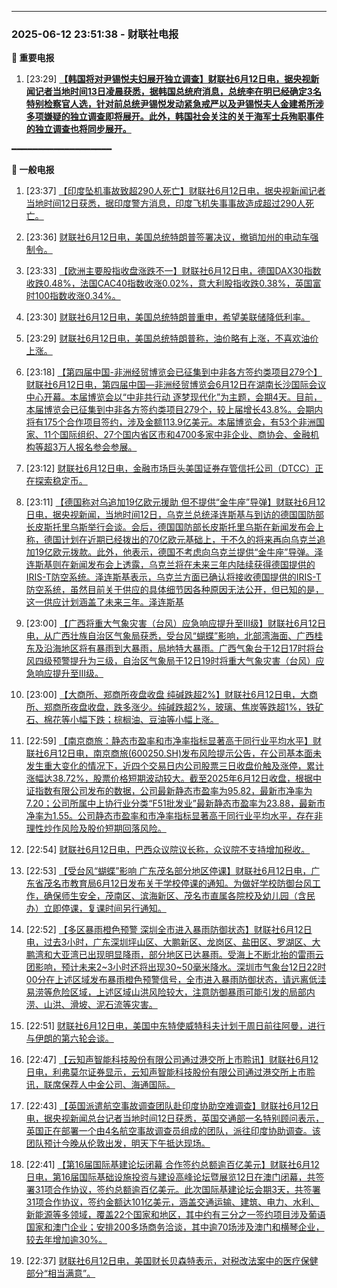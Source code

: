 

---

### 2025-06-12 23:51:38 - 财联社电报

**🔴 重要电报**

  1. [23:29] **[【韩国将对尹锡悦夫妇展开独立调查】财联社6月12日电，据央视新闻记者当地时间13日凌晨获悉，据韩国总统府消息，总统李在明已经确定3名特别检察官人选，针对前总统尹锡悦发动紧急戒严以及尹锡悦夫人金建希所涉多项嫌疑的独立调查即将展开。此外，韩国社会关注的关于海军士兵殉职事件的独立调查也将同步展开。](https://www.cls.cn/detail/2056087)**

━━━━━━━━━━━━━━━━━━━

**📰 一般电报**

  1. [23:37] [【印度坠机事故致超290人死亡】财联社6月12日电，据央视新闻记者当地时间12日获悉，据印度警方消息，印度飞机失事事故造成超过290人死亡。](https://www.cls.cn/detail/2056112)

  2. [23:36] [财联社6月12日电，美国总统特朗普签署决议，撤销加州的电动车强制令。](https://www.cls.cn/detail/2056110)

  3. [23:33] [【欧洲主要股指收盘涨跌不一】财联社6月12日电，德国DAX30指数收跌0.48%，法国CAC40指数收涨0.02%，意大利股指收跌0.38%，英国富时100指数收涨0.34%。](https://www.cls.cn/detail/2056098)

  4. [23:30] [财联社6月12日电，美国总统特朗普重申，希望美联储降低利率。](https://www.cls.cn/detail/2056089)

  5. [23:29] [财联社6月12日电，美国总统特朗普称，油价略有上涨，不喜欢油价上涨。](https://www.cls.cn/detail/2056088)

  6. [23:18] [【第四届中国-非洲经贸博览会已征集到中非各方签约类项目279个】财联社6月12日电，第四届中国—非洲经贸博览会6月12日在湖南长沙国际会议中心开幕。本届博览会以“中非共行动 逐梦现代化”为主题，会期4天。目前，本届博览会已征集到中非各方签约类项目279个，较上届增长43.8%。会期内将有175个合作项目签约，涉及金额113.9亿美元。本届博览会，有53个非洲国家、11个国际组织、27个国内省区市和4700多家中非企业、商协会、金融机构等超3万人报名参会参展。](https://www.cls.cn/detail/2056084)

  7. [23:12] [财联社6月12日电，金融市场巨头美国证券存管信托公司（DTCC）正在探索稳定币。](https://www.cls.cn/detail/2056078)

  8. [23:11] [【德国称对乌追加19亿欧元援助 但不提供“金牛座”导弹】财联社6月12日电，据央视新闻，当地时间12日，乌克兰总统泽连斯基与到访的德国国防部长皮斯托里乌斯举行会谈。会后，德国国防部长皮斯托里乌斯在新闻发布会上称，德国计划在近期已经拨出的70亿欧元基础上，于不久的将来再向乌克兰追加19亿欧元拨款。此外，他表示，德国不考虑向乌克兰提供“金牛座”导弹。泽连斯基则在新闻发布会上透露，乌克兰将在未来三年内陆续获得德国提供的IRIS-T防空系统。泽连斯基表示，乌克兰方面已确认将接收德国提供的IRIS-T防空系统，虽然目前关于供应的具体细节因各种原因无法公开，但已知的是，这一供应计划涵盖了未来三年。泽连斯基](https://www.cls.cn/detail/2056077)

  9. [23:00] [【广西将重大气象灾害（台风）应急响应提升至Ⅲ级】财联社6月12日电，从广西壮族自治区气象局获悉，受台风“蝴蝶”影响，北部湾海面、广西桂东及沿海地区将有暴雨到大暴雨，局地特大暴雨。广西气象台于12日17时将台风四级预警提升为三级，自治区气象局于12日19时将重大气象灾害（台风）应急响应提升至Ⅲ级。](https://www.cls.cn/detail/2056074)

  10. [23:00] [【大商所、郑商所夜盘收盘 纯碱跌超2%】财联社6月12日电，大商所、郑商所夜盘收盘，跌多涨少。纯碱跌超2%，玻璃、焦炭等跌超1%，铁矿石、棉花等小幅下跌；棕榈油、豆油等小幅上涨。](https://www.cls.cn/detail/2056073)

  11. [22:59] [【南京商旅：静态市盈率和市净率指标显著高于同行业平均水平】财联社6月12日电，南京商旅(600250.SH)发布风险提示公告，在公司基本面未发生重大变化的情况下，近四个交易日内公司股票三日收盘价触及涨停，累计涨幅达38.72%，股票价格短期波动较大。截至2025年6月12日收盘，根据中证指数有限公司发布的数据，公司最新静态市盈率为95.82，最新市净率为7.20；公司所属中上协行业分类“F51批发业”最新静态市盈率为23.88，最新市净率为1.55。公司静态市盈率和市净率指标显著高于同行业平均水平，存在非理性炒作风险及股价短期回落风险。](https://www.cls.cn/detail/2056072)

  12. [22:54] [财联社6月12日电，巴西众议院议长称，众议院不支持增加税收。](https://www.cls.cn/detail/2056071)

  13. [22:53] [【受台风“蝴蝶”影响 广东茂名部分地区停课】财联社6月12日电，广东省茂名市教育局6月12日发布关于学校停课的通知。为做好学校防御台风工作，确保师生安全，茂南区、滨海新区、茂名市直属各院校及幼儿园（含民办）立即停课，复课时间另行通知。](https://www.cls.cn/detail/2056070)

  14. [22:52] [【多区暴雨橙色预警 深圳全市进入暴雨防御状态】财联社6月12日电，过去3小时，广东深圳坪山区、大鹏新区、龙岗区、盐田区、罗湖区、大鹏湾和大亚湾已出现明显降雨，部分地区已达暴雨。受海上不断北抬的雷雨云团影响，预计未来2~3小时还将出现30~50毫米降水。深圳市气象台12日22时00分在上述区域发布暴雨橙色预警信号，全市进入暴雨防御状态，请远离低洼易涝等危险区域，上述区域山洪风险较大，注意防御暴雨可能引发的局部内涝、山洪、滑坡、泥石流等灾害。](https://www.cls.cn/detail/2056069)

  15. [22:51] [财联社6月12日电，美国中东特使威特科夫计划于周日前往阿曼，进行与伊朗的第六轮会谈。](https://www.cls.cn/detail/2056068)

  16. [22:47] [【云知声智能科技股份有限公司通过港交所上市聆讯】财联社6月12日电，利弗莫尔证券显示，云知声智能科技股份有限公司通过港交所上市聆讯，联席保荐人中金公司、海通国际。](https://www.cls.cn/detail/2056067)

  17. [22:43] [【英国派遣航空事故调查团队赴印度协助空难调查】财联社6月12日电，据央视新闻总台记者当地时间12日获悉，英国交通部一名特别顾问表示，英国正在部署一个由4名航空事故调查员组成的团队，派往印度协助调查。该团队预计今晚从伦敦出发，明天下午抵达现场。](https://www.cls.cn/detail/2056066)

  18. [22:41] [【第16届国际基建论坛闭幕 合作签约总额逾百亿美元】财联社6月12日电，第16届国际基础设施投资与建设高峰论坛暨展览12日在澳门闭幕，共签署31项合作协议，签约总额逾百亿美元。此次国际基建论坛会期3天，共签署31项合作协议，签约金额达101亿美元，涵盖交通运输、建筑、电力、水利、新能源等多领域，覆盖22个国家和地区，其中约有三分之一签约项目涉及葡语国家和澳门企业；安排200多场商务洽谈，其中逾70场涉及澳门和横琴企业，较去年增加逾30%。](https://www.cls.cn/detail/2056065)

  19. [22:37] [财联社6月12日电，美国财长贝森特表示，对税改法案中的医疗保健部分“相当满意”。](https://www.cls.cn/detail/2056063)


